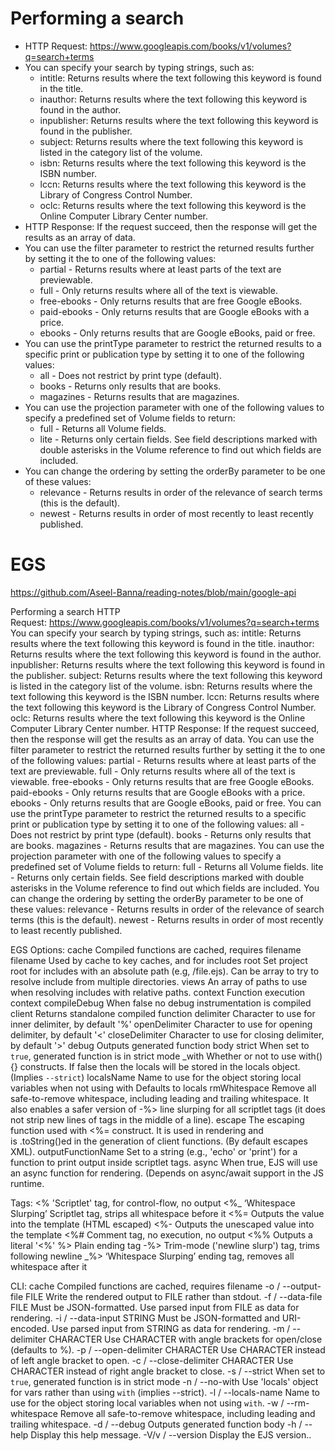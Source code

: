 # Performing a search
- HTTP Request:
  https://www.googleapis.com/books/v1/volumes?q=search+terms
- You can specify your search by typing strings, such as:
  * intitle: Returns results where the text following this keyword is found in the title.
  * inauthor: Returns results where the text following this keyword is found in the author.
  * inpublisher: Returns results where the text following this keyword is found in the publisher.
  * subject: Returns results where the text following this keyword is listed in the category list of the volume.
  * isbn: Returns results where the text following this keyword is the ISBN number.
  * lccn: Returns results where the text following this keyword is the Library of Congress Control Number.
  * oclc: Returns results where the text following this keyword is the Online Computer Library Center number.
- HTTP Response:
If the request succeed, then the response will get the results as an array of data.
- You can use the filter parameter to restrict the returned results further by setting it the to one of the following values:
  * partial - Returns results where at least parts of the text are previewable.
  * full - Only returns results where all of the text is viewable.
  * free-ebooks - Only returns results that are free Google eBooks.
  * paid-ebooks - Only returns results that are Google eBooks with a price.
  * ebooks - Only returns results that are Google eBooks, paid or free.
- You can use the printType parameter to restrict the returned results to a specific print or publication type by setting it to one of the following values:
  * all - Does not restrict by print type (default).
  * books - Returns only results that are books.
  * magazines - Returns results that are magazines.
- You can use the projection parameter with one of the following values to specify a predefined set of Volume fields to return:
  * full - Returns all Volume fields.
  * lite - Returns only certain fields. See field descriptions marked with double asterisks in the Volume reference to find out which fields are included.
- You can change the ordering by setting the orderBy parameter to be one of these values:
  * relevance - Returns results in order of the relevance of search terms (this is the default).
  * newest - Returns results in order of most recently to least recently published.

# EGS
https://github.com/Aseel-Banna/reading-notes/blob/main/google-api

Performing a search
HTTP Request: https://www.googleapis.com/books/v1/volumes?q=search+terms
You can specify your search by typing strings, such as:
intitle: Returns results where the text following this keyword is found in the title.
inauthor: Returns results where the text following this keyword is found in the author.
inpublisher: Returns results where the text following this keyword is found in the publisher.
subject: Returns results where the text following this keyword is listed in the category list of the volume.
isbn: Returns results where the text following this keyword is the ISBN number.
lccn: Returns results where the text following this keyword is the Library of Congress Control Number.
oclc: Returns results where the text following this keyword is the Online Computer Library Center number.
HTTP Response: If the request succeed, then the response will get the results as an array of data.
You can use the filter parameter to restrict the returned results further by setting it the to one of the following values:
partial - Returns results where at least parts of the text are previewable.
full - Only returns results where all of the text is viewable.
free-ebooks - Only returns results that are free Google eBooks.
paid-ebooks - Only returns results that are Google eBooks with a price.
ebooks - Only returns results that are Google eBooks, paid or free.
You can use the printType parameter to restrict the returned results to a specific print or publication type by setting it to one of the following values:
all - Does not restrict by print type (default).
books - Returns only results that are books.
magazines - Returns results that are magazines.
You can use the projection parameter with one of the following values to specify a predefined set of Volume fields to return:
full - Returns all Volume fields.
lite - Returns only certain fields. See field descriptions marked with double asterisks in the Volume reference to find out which fields are included.
You can change the ordering by setting the orderBy parameter to be one of these values:
relevance - Returns results in order of the relevance of search terms (this is the default).
newest - Returns results in order of most recently to least recently published.

EGS
Options:
cache Compiled functions are cached, requires filename
filename Used by cache to key caches, and for includes
root Set project root for includes with an absolute path (e.g, /file.ejs). Can be array to try to resolve include from multiple directories.
views An array of paths to use when resolving includes with relative paths.
context Function execution context
compileDebug When false no debug instrumentation is compiled
client Returns standalone compiled function
delimiter Character to use for inner delimiter, by default '%'
openDelimiter Character to use for opening delimiter, by default '<'
closeDelimiter Character to use for closing delimiter, by default '>'
debug Outputs generated function body
strict When set to `true`, generated function is in strict mode
_with Whether or not to use with() {} constructs. If false then the locals will be stored in the locals object. (Implies `--strict`)
localsName Name to use for the object storing local variables when not using with Defaults to locals
rmWhitespace Remove all safe-to-remove whitespace, including leading and trailing whitespace. It also enables a safer version of -%> line slurping for all scriptlet tags (it does not strip new lines of tags in the middle of a line).
escape The escaping function used with <%= construct. It is used in rendering and is .toString()ed in the generation of client functions. (By default escapes XML).
outputFunctionName Set to a string (e.g., 'echo' or 'print') for a function to print output inside scriptlet tags.
async When true, EJS will use an async function for rendering. (Depends on async/await support in the JS runtime.




Tags:
<% 'Scriptlet' tag, for control-flow, no output
<%_ ‘Whitespace Slurping’ Scriptlet tag, strips all whitespace before it
<%= Outputs the value into the template (HTML escaped)
<%- Outputs the unescaped value into the template
<%# Comment tag, no execution, no output
<%% Outputs a literal '<%'
%> Plain ending tag
-%> Trim-mode ('newline slurp') tag, trims following newline
_%> ‘Whitespace Slurping’ ending tag, removes all whitespace after it




CLI:
cache Compiled functions are cached, requires filename
-o / --output-file FILE Write the rendered output to FILE rather than stdout.
-f / --data-file FILE Must be JSON-formatted. Use parsed input from FILE as data for rendering.
-i / --data-input STRING Must be JSON-formatted and URI-encoded. Use parsed input from STRING as data for rendering.
-m / --delimiter CHARACTER Use CHARACTER with angle brackets for open/close (defaults to %).
-p / --open-delimiter CHARACTER Use CHARACTER instead of left angle bracket to open.
-c / --close-delimiter CHARACTER Use CHARACTER instead of right angle bracket to close.
-s / --strict When set to `true`, generated function is in strict mode
-n / --no-with Use 'locals' object for vars rather than using `with` (implies --strict).
-l / --locals-name Name to use for the object storing local variables when not using `with`.
-w / --rm-whitespace Remove all safe-to-remove whitespace, including leading and trailing whitespace.
-d / --debug Outputs generated function body
-h / --help Display this help message.
-V/v / --version Display the EJS version..


  
